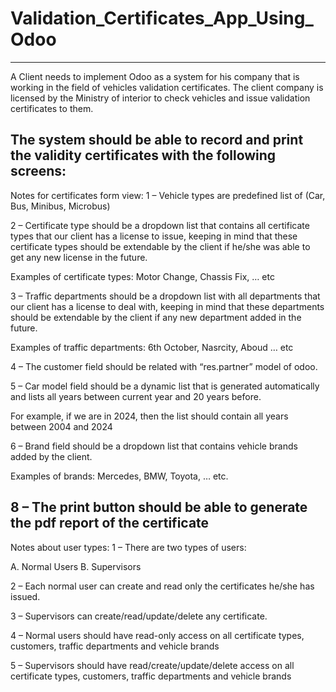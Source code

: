 # Validation_Certificates_App_Using_Odoo
-----------------------------------------------------------------------------------------------------------------------------
A Client needs to implement Odoo as a system for his company that is working in the field of vehicles validation certificates.
The client company is licensed by the Ministry of interior to check vehicles and issue validation certificates to them.

The system should be able to record and print the validity certificates with the following screens:
-----------------------------------------------------------------------------------------------------------------------------
Notes for certificates form view:
1 – Vehicle types are predefined list of (Car, Bus, Minibus, Microbus)

2 – Certificate type should be a dropdown list that contains all certificate types that our client has a license to issue, 
keeping in mind that these certificate types should be extendable by the client if he/she was able to get any new license in the future.

  Examples of certificate types: Motor Change, Chassis Fix, … etc
  
3 – Traffic departments should be a dropdown list with all departments that our client has a license to deal with,
keeping in mind that these departments should be extendable by the client if any new department added in the future.

  Examples of traffic departments: 6th October, Nasrcity, Aboud … etc
  
4 – The customer field should be related with “res.partner” model of odoo.

5 – Car model field should be a dynamic list that is generated automatically and lists all years between current year and 20 years before.

  For example, if we are in 2024, then the list should contain all years between 2004 and 2024
  
6 – Brand field should be a dropdown list that contains vehicle brands added by the client.

  Examples of brands: Mercedes, BMW, Toyota, … etc.

8 – The print button should be able to generate the pdf report of the certificate 
------------------------------------------------------------------------------------------------------------------------------
Notes about user types:
1 – There are two types of users:

  A. Normal Users
  B. Supervisors
  
2 – Each normal user can create and read only the certificates he/she has issued.

3 – Supervisors can create/read/update/delete any certificate.

4 – Normal users should have read-only access on all certificate types, customers, traffic departments and vehicle brands

5 – Supervisors should have read/create/update/delete access on all certificate types, customers, traffic departments and vehicle brands
